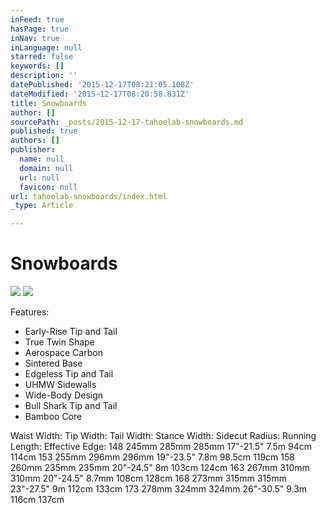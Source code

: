 ```yaml
---
inFeed: true
hasPage: true
inNav: true
inLanguage: null
starred: false
keywords: []
description: ''
datePublished: '2015-12-17T08:21:05.108Z'
dateModified: '2015-12-17T08:20:58.831Z'
title: Snowboards
author: []
sourcePath: _posts/2015-12-17-tahoelab-snowboards.md
published: true
authors: []
publisher:
  name: null
  domain: null
  url: null
  favicon: null
url: tahoelab-snowboards/index.html
_type: Article

---
```

# Snowboards
![](https://the-grid-user-content.s3-us-west-2.amazonaws.com/c2a8809e-e765-42e4-b1a2-eb1d567073a8.jpg)
![](https://the-grid-user-content.s3-us-west-2.amazonaws.com/0c002db7-f0f2-4e3a-b5b0-468a3debaafb.jpg)

Features:

* Early-Rise Tip and Tail 
* True Twin Shape 
* Aerospace Carbon 
* Sintered Base  
* Edgeless Tip and Tail 
* UHMW Sidewalls 
* Wide-Body Design 
* Bull Shark Tip and Tail 
* Bamboo Core

Waist Width: Tip Width: Tail Width: Stance Width: Sidecut Radius: Running Length: Effective Edge: 148 245mm 285mm 285mm 17"-21.5" 7.5m 94cm 114cm 153 255mm 296mm 296mm 19"-23.5" 7.8m 98.5cm 119cm 158 260mm 235mm 235mm 20"-24.5" 8m 103cm 124cm 163 267mm 310mm 310mm 20"-24.5" 8.7mm 108cm 128cm 168 273mm 315mm 315mm 23"-27.5" 9m 112cm 133cm 173 278mm 324mm 324mm 26"-30.5" 9.3m 116cm 137cm